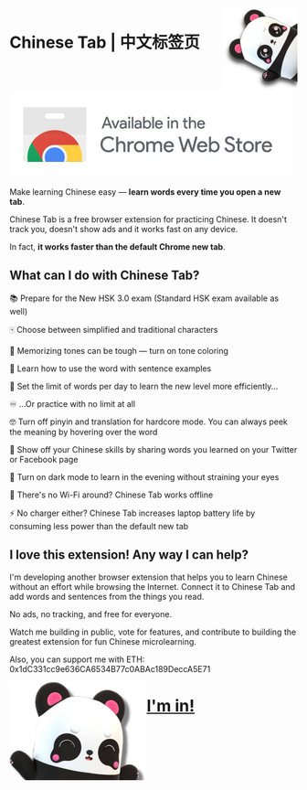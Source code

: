 <img align="right" src="images/panda.png" title="酷酷酷！">

# Chinese Tab | 中文标签页

<img src="images/web_store.png" title="Soon...">

Make learning Chinese easy — **learn words every time you open a new tab**.

Chinese Tab is a free browser extension for practicing Chinese. It doesn't track you, doesn't show ads and it works fast on any device.

In fact, **it works faster than the default Chrome new tab**.

## What can I do with Chinese Tab?

📚 Prepare for the New HSK 3.0 exam (Standard HSK exam available as well)

🀄 Choose between simplified and traditional characters

🌈 Memorizing tones can be tough — turn on tone coloring

📖 Learn how to use the word with sentence examples

🎯 Set the limit of words per day to learn the new level more efficiently...

♾️ ...Or practice with no limit at all

🤓 Turn off pinyin and translation for hardcore mode. You can always peek the meaning by hovering over the word

📣 Show off your Chinese skills by sharing words you learned on your Twitter or Facebook page

🌙 Turn on dark mode to learn in the evening without straining your eyes

📴 There's no Wi-Fi around? Chinese Tab works offline

⚡ No charger either? Chinese Tab increases laptop battery life by consuming less power than the default new tab
## I love this extension! Any way I can help?

I'm developing another browser extension that helps you to learn Chinese without an effort while browsing the Internet. Connect it to Chinese Tab and add words and sentences from the things you read.

No ads, no tracking, and free for everyone.

Watch me building in public, vote for features, and contribute to building the greatest extension for fun Chinese microlearning.

Also, you can support me with ETH: 0x1dC331cc9e636CA6534B77c0ABAc189DeccA5E71

<a href="https://ko-fi.com/vlad" title="谢谢你~"><img align="left" src="images/panda_easter.png"><h1><strong>I'm in!</strong></h1></a>